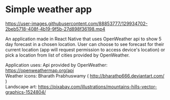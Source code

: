 # Simple weather app

https://user-images.githubusercontent.com/88853777/129934702-2beb5718-408f-4b19-9f5b-27d898f36198.mp4

An application made in React Native that uses OpenWeather api to show 5 day forecast in a chosen location. User can choose to see forecast for their current location (app will request permission to access device's location) or pick a location from list of cities provided by OpenWeather.

Application uses:
Api provided by OpenWeather: https://openweathermap.org/api  
Weather icons: 	Bharath Prabhuswamy ( http://bharathp666.deviantart.com/ )  
Landscape art: https://pixabay.com/illustrations/mountains-hills-vector-graphics-1524804/  





